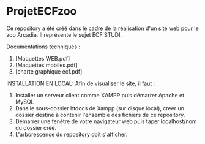 # ProjetECFzoo
Ce repository a été créé dans le cadre de la réalisation d'un site web pour le zoo Arcadia. 
Il représente le sujet ECF STUDI.

Documentations techniques :
1. [Maquettes WEB.pdf]
2. [Maquettes mobiles.pdf]
3. [charte graphique ecf.pdf]

INSTALLATION EN LOCAL:
Afin de visualiser le site, il faut :
1. Installer un serveur client comme XAMPP puis démarrer Apache et MySQL
2. Dans le sous-dossier htdocs de Xampp (sur disque local), créer un dossier destiné à contenir l'ensemble des fichiers de ce repository.
3. Démarrer une fenêtre de votre navigateur web puis taper localhost/nom du dossier créé.
4. L'arborescence du repository doit s'afficher.

